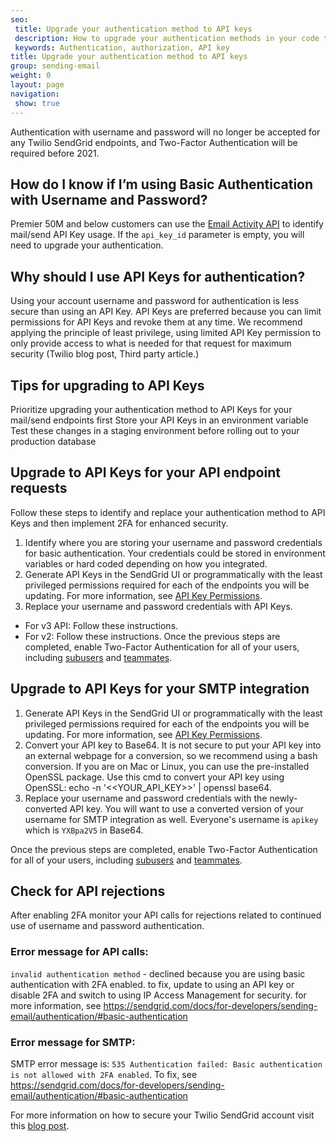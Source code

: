 ```yaml
---
seo:
 title: Upgrade your authentication method to API keys 
 description: How to upgrade your authentication methods in your code to use API keys
 keywords: Authentication, authorization, API key
title: Upgrade your authentication method to API keys 
group: sending-email
weight: 0
layout: page
navigation:
 show: true
---
```


<call-out type="warning">

Authentication with username and password will no longer be accepted for any Twilio SendGrid endpoints, and Two-Factor Authentication will be required before 2021.

</call-out>

## How do I know if I’m using Basic Authentication with Username and Password?

Premier 50M and below customers can use the [Email Activity API](https://sendgrid.api-docs.io/v3.0/email-activity/) to identify mail/send API Key usage. If the `api_key_id` parameter is empty, you will need to upgrade your authentication.

## Why should I use API Keys for authentication?

Using your account username and password for authentication is less secure than using an API Key. API Keys are preferred because you can limit permissions for API Keys and revoke them at any time. We recommend applying the principle of least privilege, using limited API Key permission to only provide access to what is needed for that request for maximum security (Twilio blog post, Third party article.)

## Tips for upgrading to API Keys

Prioritize upgrading your authentication method to API Keys for your mail/send endpoints first
Store your API Keys in an environment variable
Test these changes in a staging environment before rolling out to your production database

## Upgrade to API Keys for your API endpoint requests

Follow these steps to identify and replace your authentication method to API Keys and then implement 2FA for enhanced security.

1. Identify where you are storing your username and password credentials for basic authentication. Your credentials could be stored in environment variables or hard coded depending on how you integrated. 
1. Generate API Keys in the SendGrid UI or programmatically with the least privileged permissions required for each of the endpoints you will be updating. For more information, see [API Key Permissions]({{root_url}}/ui/account-and-settings/api-keys/#api-key-permissions). 
1. Replace your username and password credentials with API Keys.
* For v3 API: Follow these instructions.
* For v2: Follow these instructions.
Once the previous steps are completed, enable Two-Factor Authentication for all of your users, including [subusers]({{root_url}}/ui/account-and-settings/subusers/) and [teammates]({{root_url}}/ui/account-and-settings/teammates/).

## Upgrade to API Keys for your SMTP integration 

1. Generate API Keys in the SendGrid UI or programmatically with the least privileged permissions required for each of the endpoints you will be updating. For more information, see [API Key Permissions]({{root_url}}/ui/account-and-settings/api-keys/#api-key-permissions). 
1. Convert your API key to Base64. It is not secure to put your API key into an external webpage for a conversion, so we recommend using a bash conversion. If you are on Mac or Linux, you can use the pre-installed OpenSSL package. Use this cmd to convert your API key using OpenSSL: echo -n '<<YOUR_API_KEY>>' | openssl base64.
1. Replace your username and password credentials with the newly-converted API key. You will want to use a converted version of your username for SMTP integration as well. Everyone's username is `apikey` which is `YXBpa2V5` in Base64.

Once the previous steps are completed, enable Two-Factor Authentication for all of your users, including [subusers]({{root_url}}/ui/account-and-settings/subusers/) and [teammates]({{root_url}}/ui/account-and-settings/teammates/).

## Check for API rejections

After enabling 2FA monitor your API calls for rejections related to continued use of username and password authentication. 

### Error message for API calls:

`invalid authentication method` - declined because you are using basic authentication with 2FA enabled. to fix, update to using an API key or disable 2FA and switch to using IP Access Management for security. for more information, see https://sendgrid.com/docs/for-developers/sending-email/authentication/#basic-authentication  

### Error message for SMTP:

SMTP error message is: `535 Authentication failed: Basic authentication is not allowed with 2FA enabled`. To fix, see https://sendgrid.com/docs/for-developers/sending-email/authentication/#basic-authentication 

For more information on how to secure your Twilio SendGrid account visit this [blog post](https://sendgrid.com/blog/7-best-practices-to-protect-your-twilo-sendgrid-account-and-sending-reputation/). 


